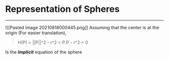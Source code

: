 # Representation of Spheres
***
![[Pasted image 20210818000445.png]]
Assuming that the center is at the origin (For easier translation),
> H(P) = ||P||^2 - r^2 = P.P - r^2 = 0

Is the ***Implicit*** equation of the sphere